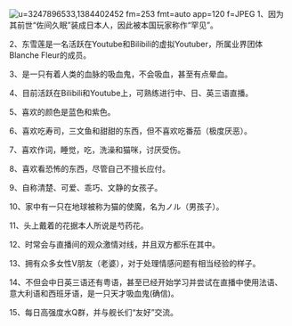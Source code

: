![u=3247896533,1384402452 fm=253 fmt=auto app=120 f=JPEG](https://github.com/DavidC1216/davidcwy.github.io/assets/174176460/8cbc2bf6-20b5-4cc5-bbda-f393c5df9fd3)
1、因为其前世“佐间久眠”装成日本人，因此被本国玩家称作“罕见”。

2、东雪莲是一名活跃在Youtube和Bilibili的虚拟Youtuber，所属业界团体Blanche Fleur的成员。

3、是一只有着人类的血脉的吸血鬼，不会吸血，甚至有点晕血。

4、目前活跃在Bilibili和Youtube上，可熟练进行中、日、英三语直播。

5、喜欢的颜色是蓝色和紫色。

6、喜欢吃寿司，三文鱼和甜甜的东西，但不喜欢吃番茄（极度厌恶）。

7、喜欢作词，睡觉，吃，洗澡和猫咪，讨厌受伤。

8、喜欢看恐怖的东西，尽管自己不擅长应付。

9、自称清楚、可爱、乖巧、文静的女孩子。

10、家中有一只在地球被称为猫的使魔，名为ノル（男孩子）。

11、头上戴着的花据本人所说是芍药花。

12、时常会与直播间的观众激情对线，并且双方都乐在其中。

13、拥有众多女性V朋友（老婆），对于处理情感问题有相当经验的样子。

14、不但会中日英三语还有粤语，甚至已经开始学习并尝试在直播中使用法语、意大利语和西班牙语，是一只天才吸血鬼(确信)。

15、每日高强度水Q群，并与舰长们“友好”交流。
